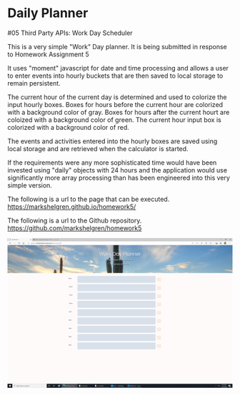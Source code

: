 # Daily Planner

#05 Third Party APIs: Work Day Scheduler

This is a very simple "Work" Day planner. It is being submitted in response to Homework Assignment 5

It uses "moment" javascript for date and time processing and allows a user to enter events into hourly buckets that are then saved to local storage to remain persistent.

The current hour of the current day is determined and used to colorize the input hourly boxes. Boxes for hours before the current hour are colorized with a background color of gray. Boxes for hours after the current hourt are coloized with a background color of green. The current hour input box is colorized with a background color of red.

The events and activities entered into the hourly boxes are saved using local storage and are retrieved when the calculator is started.

If the requirements were any more sophisticated time would have been invested using "daily" objects with 24 hours and the application would use significantly more array processing than has been engineered into this very simple version.

The following is a url to the page that can be executed.
https://markshelgren.github.io/homework5/

The following is a url to the Github repository.
https://github.com/markshelgren/homework5

![Empty Planner](sample.png)
